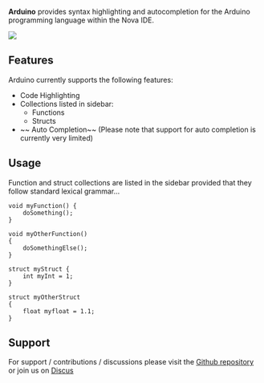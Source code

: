 **Arduino** provides syntax highlighting and autocompletion for the Arduino programming language within the Nova IDE.


![](https://nova.app/images/en/dark/editor.png)

## Features

Arduino currently supports the following features:

- Code Highlighting
- Collections listed in sidebar:
  - Functions
  - Structs
- ~~ Auto Completion~~ (Please note that support for auto completion is currently very limited)


## Usage

Function and struct collections are listed in the sidebar provided that they follow standard lexical grammar...

```
void myFunction() {
	doSomething();
}

void myOtherFunction() 
{
	doSomethingElse();
}

struct myStruct {
	int myInt = 1;
}

struct myOtherStruct 
{
	float myfloat = 1.1;
}
```




## Support

For support / contributions / discussions please visit the [Github repository](https://github.com/DeeEmm/Arduino-Nova) or join us on [Discus](https://discord.gg/RHgrhZMuYH)

